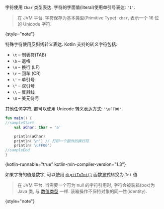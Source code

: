 [//]: # (title: 字符)

字符使用 `Char` 类型表达.
字符的字面值(literal)使用单引号表达: `'1'`.

> 在 JVM 平台, 字符保存为基本类型(Primitive Type): `char`, 表示一个 16 位的 Unicode 字符.
>
{style="note"}

特殊字符使用反斜线转义表达.
Kotlin 支持的转义字符包括:

* `\t` – 制表符(TAB)
* `\b` – 退格
* `\n` – 换行 (LF)
* `\r` – 回车 (CR)
* `\'` – 单引号
* `\"` – 双引号
* `\\` – 反斜线
* `\$` – 美元符号

其他任何字符, 都可以使用 Unicode 转义表达方式: `'\uFF00'`.

```kotlin
fun main() {
//sampleStart
    val aChar: Char = 'a'

    println(aChar)
    println('\n') // 打印一个额外的换行符
    println('\uFF00')
//sampleEnd
}
```
{kotlin-runnable="true" kotlin-min-compiler-version="1.3"}

如果字符的值是数字, 可以使用 [`digitToInt()`](https://kotlinlang.org/api/latest/jvm/stdlib/kotlin.text/digit-to-int.html)
函数显式转换为 `Int` 值.

> 在 JVM 平台, 当需要一个可为 null 的字符引用时, 字符会被装箱(box)为 Java 类, 与 [数值类型](numbers.md#numbers-representation-on-the-jvm) 一样.
> 装箱操作不保持对象的同一性(identity).
>
{style="note"}
